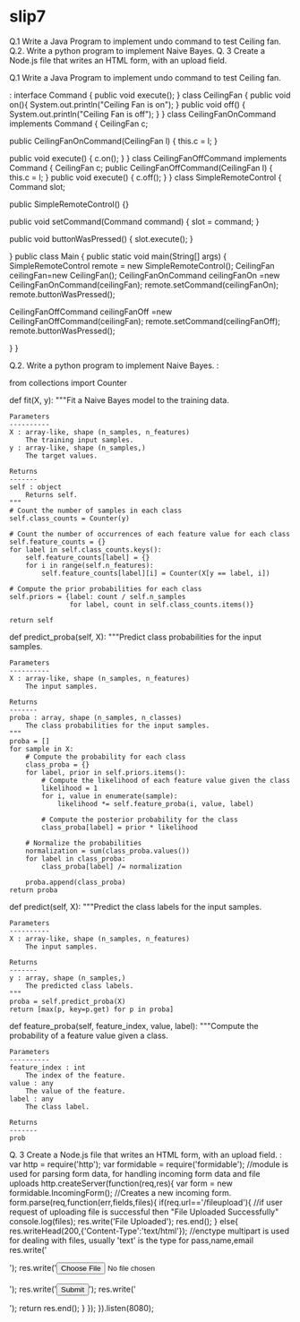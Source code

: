 # slip7


Q.1 Write a Java Program to implement undo command to test Ceiling fan. 
Q.2. Write a python program to implement Naive Bayes. 
Q. 3 Create a Node.js file that writes an HTML form, with an upload field.




Q.1 Write a Java Program to implement undo command to test Ceiling fan.

:
interface Command {
 public void execute();
}
class CeilingFan {
 public void on(){
 System.out.println("Ceiling Fan is on");
 }
 public void off()
 {
 System.out.println("Ceiling Fan is off");
 }
}
 class CeilingFanOnCommand implements Command {
 CeilingFan c;

 public CeilingFanOnCommand(CeilingFan l) {
 this.c = l;
 }

 public void execute() {
 c.on();
 } 
}
 class CeilingFanOffCommand implements Command {
CeilingFan c;
public CeilingFanOffCommand(CeilingFan l) {
this.c = l;
}
public void execute() {
c.off();
}
}
 class SimpleRemoteControl {
 Command slot;

 public SimpleRemoteControl() {}

 public void setCommand(Command command) {
 slot = command;
 }

 public void buttonWasPressed() {
 slot.execute();
 }

}
public class Main {
 public static void main(String[] args) {
 SimpleRemoteControl remote = new SimpleRemoteControl();
 CeilingFan ceilingFan=new CeilingFan();
 CeilingFanOnCommand ceilingFanOn =new CeilingFanOnCommand(ceilingFan);
 remote.setCommand(ceilingFanOn);
 remote.buttonWasPressed();

CeilingFanOffCommand ceilingFanOff =new CeilingFanOffCommand(ceilingFan);
 remote.setCommand(ceilingFanOff);
 remote.buttonWasPressed();


 }
}


Q.2. Write a python program to implement Naive Bayes.
:

from collections import Counter

def fit(X, y):
    """Fit a Naive Bayes model to the training data.

    Parameters
    ----------
    X : array-like, shape (n_samples, n_features)
        The training input samples.
    y : array-like, shape (n_samples,)
        The target values.

    Returns
    -------
    self : object
        Returns self.
    """
    # Count the number of samples in each class
    self.class_counts = Counter(y)

    # Count the number of occurrences of each feature value for each class
    self.feature_counts = {}
    for label in self.class_counts.keys():
        self.feature_counts[label] = {}
        for i in range(self.n_features):
            self.feature_counts[label][i] = Counter(X[y == label, i])

    # Compute the prior probabilities for each class
    self.priors = {label: count / self.n_samples
                   for label, count in self.class_counts.items()}

    return self

def predict_proba(self, X):
    """Predict class probabilities for the input samples.

    Parameters
    ----------
    X : array-like, shape (n_samples, n_features)
        The input samples.

    Returns
    -------
    proba : array, shape (n_samples, n_classes)
        The class probabilities for the input samples.
    """
    proba = []
    for sample in X:
        # Compute the probability for each class
        class_proba = {}
        for label, prior in self.priors.items():
            # Compute the likelihood of each feature value given the class
            likelihood = 1
            for i, value in enumerate(sample):
                likelihood *= self.feature_proba(i, value, label)

            # Compute the posterior probability for the class
            class_proba[label] = prior * likelihood

        # Normalize the probabilities
        normalization = sum(class_proba.values())
        for label in class_proba:
            class_proba[label] /= normalization

        proba.append(class_proba)
    return proba

def predict(self, X):
    """Predict the class labels for the input samples.

    Parameters
    ----------
    X : array-like, shape (n_samples, n_features)
        The input samples.

    Returns
    -------
    y : array, shape (n_samples,)
        The predicted class labels.
    """
    proba = self.predict_proba(X)
    return [max(p, key=p.get) for p in proba]

def feature_proba(self, feature_index, value, label):
    """Compute the probability of a feature value given a class.

    Parameters
    ----------
    feature_index : int
        The index of the feature.
    value : any
        The value of the feature.
    label : any
        The class label.

    Returns
    -------
    prob


Q. 3 Create a Node.js file that writes an HTML form, with an upload field.
:
var http = require('http');
var formidable = require('formidable'); //module is used for
parsing form data, for handling incoming form data and file
uploads
http.createServer(function(req,res){
 var form = new formidable.IncomingForm(); //Creates a new
incoming form.
 form.parse(req,function(err,fields,files){
 if(req.url=='/fileupload'){ //if user request of
uploading file is successful then "File Uploaded Successfully"
 console.log(files);
 res.write('File Uploaded');
 res.end();
 }
 else{
 res.writeHead(200,{'Content-Type':'text/html'});
 //enctype multipart is used for dealing with files,
usually 'text' is the type for pass,name,email
 res.write('<form action = "fileupload" method =
"get" enctype = "multipart/form_data">');
 res.write('<input type = "file"
name="fileuploaded"><br><br>');
 res.write('<input type = "submit">');
 res.write('</form>');
 return res.end();
 }
 });
}).listen(8080);


